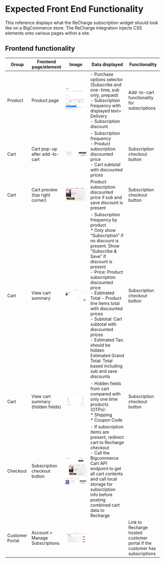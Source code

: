 # Expected Front End Functionality

This reference displays what the ReCharge subscription widget should look like on a BigCommerce store. The ReCharge integration injects CSS elements onto various pages within a site.

## Frontend functionality
|Group|Frontend page/element|Image|Data displayed|Functionality|
|-|-|-|-|-|
|Product|Product page|![product page frontend](assets/images/product-page-fe.png)| - Purchase options selector (Subscribe and one-time, sub only, prepaid) <br> - Subscription frequency with displayed text= Delivery <br> - Subscription discount|Add-to-cart functionality for subscriptions|
|Cart|Cart pop-up after add-to-cart|![cart pop up](assets/images/cart-pop-up-fe.png)|- Subscription frequency<br>- Product subscription discounted price<br>- Cart subtotal with discounted prices|Subscription checkout button|
|Cart|Cart preview (top right corner)|![cart preview](assets/images/cart-preview-fe.png)|Product subscription discounted price if sub and save discount is present|Subscription checkout button|
|Cart|View cart summary|![view cart](assets/images/view-cart-fe.png)|- Subscription frequency by product <br>* Only show “Subscription” if no discount is present. Show “Subscribe & Save” if discount is present <br>- Price: Product subscription discounted price<br>- Estimated Total - Product line items total with discounted prices <br>- Subtotal: Cart subtotal with discounted prices<br>- Estimated Tax: should be hidden<br>Estimated Grand Total: Total based including sub and save discounts|Subscription checkout button|
|Cart|View cart summary (hidden fields)|![hidden fields](assets/images/hidden-fields-fe.png)|- Hidden fields from cart compared with only one time products (OTPs):<br>* Shipping<br>* Coupon Code|Subscription checkout button|
|Checkout|Subscription checkout button|![sub checkout 1](assets/images/sub-checkout-1.png)![sub checkout 2](assets/images/sub-checkout-2.png)![sub checkout 3](assets/images/sub-checkout-3.png)|- If subscription items are present, redirect cart to Recharge checkout<br>- Call the Bigcommerce Cart API endpoint to get all cart contents and call local storage for subscription info before posting combined cart data to Recharge
|Customer Portal|Account > Manage Subscriptions|![manage subs](assets/images/manage-subs.png)||Link to Recharge hosted customer portal if the customer has subscriptions|
